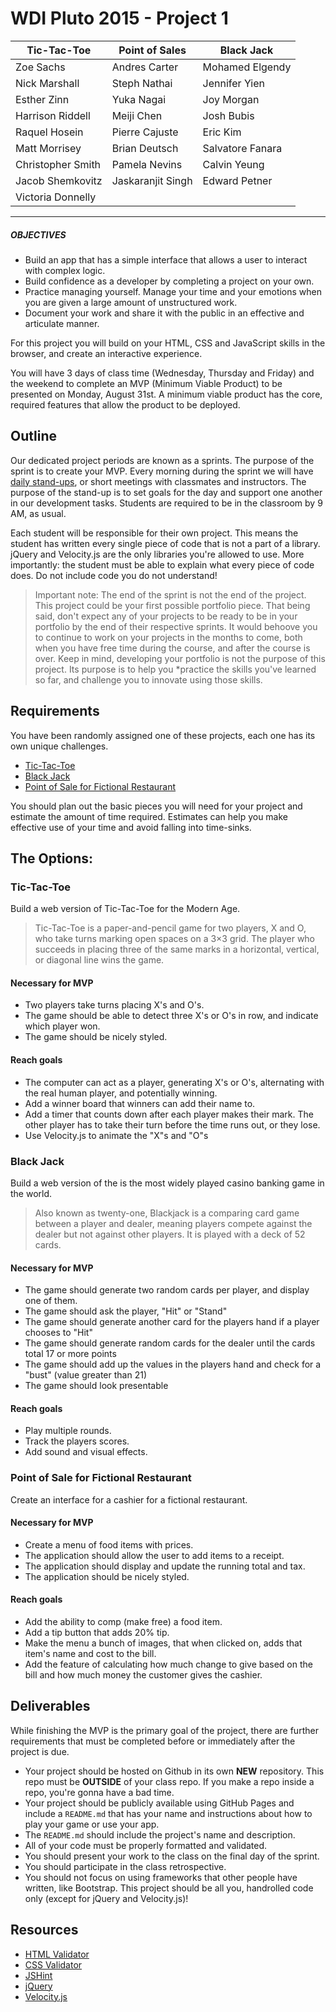 # WDI Pluto 2015 - Project 1

| Tic-Tac-Toe       | Point of Sales    | Black Jack       |
|-------------------|-------------------|------------------|
| Zoe Sachs         | Andres Carter     | Mohamed Elgendy  |
| Nick Marshall     | Steph Nathai      | Jennifer Yien    |
| Esther Zinn       | Yuka Nagai        | Joy Morgan       |
| Harrison Riddell  | Meiji Chen        | Josh Bubis       |
| Raquel Hosein     | Pierre Cajuste    | Eric Kim         |
| Matt Morrisey     | Brian Deutsch     | Salvatore Fanara |
| Christopher Smith | Pamela Nevins     | Calvin Yeung     |
| Jacob Shemkovitz  | Jaskaranjit Singh | Edward Petner    |
| Victoria Donnelly |

---

##### OBJECTIVES

- Build an app that has a simple interface that allows a user to interact with complex logic.
- Build confidence as a developer by completing a project on your own.
- Practice managing yourself. Manage your time and your emotions when you are given a large amount of unstructured work.
- Document your work and share it with the public in an effective and articulate manner.

For this project you will build on your HTML, CSS and JavaScript skills in the browser, and create an interactive experience.

You will have 3 days of class time (Wednesday, Thursday and Friday) and the weekend to complete an MVP (Minimum Viable Product) to be presented on Monday, August 31st. A minimum viable product has the core, required features that allow the product to be deployed.

## Outline

Our dedicated project periods are known as a sprints. The purpose of the sprint is to create your MVP. Every morning during the sprint we will have [daily stand-ups](stand-ups-project-1.md), or short meetings with classmates and instructors. The purpose of the stand-up is to set goals for the day and support one another in our development tasks. Students are required to be in the classroom by 9 AM, as usual.

Each student will be responsible for their own project. This means the student has written every single piece of code that is not a part of a library. jQuery and Velocity.js are the only libraries you're allowed to use. More importantly: the student must be able to explain what every piece of code does. Do not include code you do not understand!

>Important note: The end of the sprint is not the end of the project. This project could be your first possible portfolio piece. That being said, don't expect any of your projects to be ready to be in your portfolio by the end of their respective sprints. It would behoove you to continue to work on your projects in the months to come, both when you have free time during the course, and after the course is over. Keep in mind, developing your portfolio is not the purpose of this project. Its purpose is to help you *practice the skills you've learned so far, and challenge you to innovate using those skills.


## Requirements

You have been randomly assigned one of these projects, each one has its own unique challenges.

- [Tic-Tac-Toe](http://en.wikipedia.org/wiki/Tic-tac-toe)
- [Black Jack](https://www.youtube.com/watch?v=tQJGbbk3WUs)
- [Point of Sale for Fictional Restaurant](http://en.wikipedia.org/wiki/Point_of_sale)

You should plan out the basic pieces you will need for your project and estimate the amount of time required.  Estimates can help you make effective use of your time and avoid falling into time-sinks.

## The Options:

### Tic-Tac-Toe

Build a web version of Tic-Tac-Toe for the Modern Age.

> Tic-Tac-Toe is a paper-and-pencil game for two players, X and O, who take turns marking open spaces on a 3×3 grid. The player who succeeds in placing three of the same marks in a horizontal, vertical, or diagonal line wins the game.

#### Necessary for MVP

- Two players take turns placing X's and O's.
- The game should be able to detect three X's or O's in row, and indicate which player won.
- The game should be nicely styled.

#### Reach goals

- The computer can act as a player, generating X's or O's, alternating with the real human player, and potentially winning.
- Add a winner board that winners can add their name to.
- Add a timer that counts down after each player makes their mark. The other player has to take their turn before the time runs out, or they lose.
- Use Velocity.js to animate the "X"s and "O"s

### Black Jack

Build a web version of the is the most widely played casino banking game in the world.

> Also known as twenty-one,  Blackjack is a comparing card game between a player and dealer, meaning players compete against the dealer but not against other players. It is played with a deck of 52 cards.

#### Necessary for MVP

- The game should generate two random cards per player, and display one of them.
- The game should ask the player, "Hit" or "Stand"
- The game should generate another card for the players hand if a player chooses to "Hit"
- The game should generate random cards for the dealer until the cards total 17 or more points
- The game should add up the values in the players hand and check for a "bust" (value greater than 21)
- The game should look presentable

#### Reach goals

- Play multiple rounds.
- Track the players scores.
- Add sound and visual effects.

### Point of Sale for Fictional Restaurant

Create an interface for a cashier for a fictional restaurant.

#### Necessary for MVP

- Create a menu of food items with prices.
- The application should allow the user to add items to a receipt.
- The application should display and update the running total and tax.
- The application should be nicely styled.

#### Reach goals

- Add the ability to comp (make free) a food item.
- Add a tip button that adds 20% tip.
- Make the menu a bunch of images, that when clicked on, adds that item's name and cost to the bill.
- Add the feature of calculating how much change to give based on the bill and how much money the customer gives the cashier.

## Deliverables

While finishing the MVP is the primary goal of the project, there are further requirements that must be completed before or immediately after the project is due.

- Your project should be hosted on Github in its own **NEW** repository. This repo must be **OUTSIDE** of your class repo. If you make a repo inside a repo, you're gonna have a bad time.
- Your project should be publicly available using GitHub Pages and include a `README.md` that has your name and instructions about how to play your game or use your app.
- The `README.md` should include the project's name and description.
- All of your code must be properly formatted and validated.
- You should present your work to the class on the final day of the sprint.
- You should participate in the class retrospective.
- You should not focus on using frameworks that other people have written, like Bootstrap. This project should be all you, handrolled code only (except for jQuery and Velocity.js)!

## Resources

- [HTML Validator](https://validator.w3.org/)
- [CSS Validator](https://jigsaw.w3.org/css-validator/)
- [JSHint](http://jshint.com/)
- [jQuery](http://jquery.com/)
- [Velocity.js](http://julian.com/research/velocity/)
